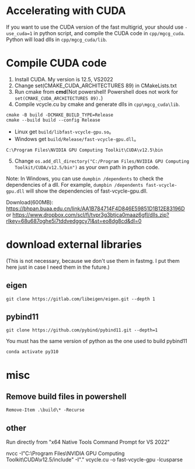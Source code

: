 # Accelerating with CUDA
If you want to use the CUDA version of the fast multigrid, your should use `-use_cuda=1` in python script, and compile the CUDA code in `cpp/mgcg_cuda`. Python will load dlls in `cpp/mgcg_cuda/lib`.

# Compile CUDA code
1. Install CUDA. My version is 12.5, VS2022
2. Change set(CMAKE_CUDA_ARCHITECTURES 89) in CMakeLists.txt
3. Run cmake from **cmd**(Not powershell! Powershell does not work for `set(CMAKE_CUDA_ARCHITECTURES 89).`)
4. Compile vcycle.cu by cmake and generate dlls in `cpp\mgcg_cuda\lib`.
```
cmake -B build -DCMAKE_BUILD_TYPE=Release
cmake --build build --config Release
```

- Linux get `build/libfast-vcycle-gpu.so`。
- Windows get `build/Release/fast-vcycle-gpu.dll`。
   
`C:\Program Files\NVIDIA GPU Computing Toolkit\CUDA\v12.5\bin`

5. Change `os.add_dll_directory("C:/Program Files/NVIDIA GPU Computing Toolkit/CUDA/v12.5/bin")` as your own path in python code.


Note: In Windows, you can use `dumpbin /dependents` to check the dependencies of a dll. For example, `dumpbin /dependents fast-vcycle-gpu.dll` will show the dependencies of fast-vcycle-gpu.dll.


Download(600MB): 
https://bhpan.buaa.edu.cn/link/AA1B784714F4D846E59851D1B12E83196D
or
https://www.dropbox.com/scl/fi/tvpr3g3btjca0maaz6gfl/dlls.zip?rlkey=68u687oghe5i7tddvedggcy7l&st=eo8dg8cd&dl=0


# download external libraries
(This is not necessary, because we don't use them in fastmg. I put them here just in case I need them in the future.)
## eigen

```
git clone https://gitlab.com/libeigen/eigen.git --depth 1
```
## pybind11
```
git clone https://github.com/pybind/pybind11.git --depth=1
```

You must has the same version of python as the one used to build pybind11
```
conda activate py310
```

# misc
## Remove build files in powershell
```
Remove-Item .\build\* -Recurse
```

## other 
Run directly from "x64 Native Tools Command Prompt for VS 2022"

nvcc -I"C:\Program Files\NVIDIA GPU Computing Toolkit\CUDA\v12.5/include" -I"." vcycle.cu -o fast-vcycle-gpu -lcusparse
